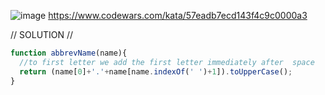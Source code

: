 ![image](https://github.com/user-attachments/assets/06112bd7-61b3-4a0f-a01b-e6523a15bf49)
https://www.codewars.com/kata/57eadb7ecd143f4c9c0000a3 

// SOLUTION //
```javascript
function abbrevName(name){
  //to first letter we add the first letter immediately after  space 
  return (name[0]+'.'+name[name.indexOf(' ')+1]).toUpperCase();
}
```

